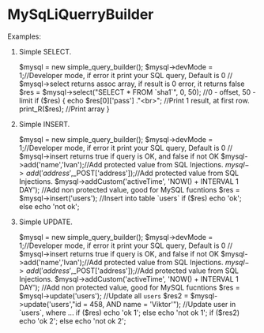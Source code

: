 MySqLiQuerryBuilder
===================

Examples:

1) Simple SELECT.

    $mysql = new simple_query_builder();
    $mysql->devMode = 1;//Developer mode, if error it print your SQL query, Default is 0
    // $mysql->select returns assoc array, if result is 0 error, it returns false
    $res = $mysql->select("SELECT * FROM `sha1`", 0, 50); //0 - offset, 50 - limit
    if ($res)
    {
        echo $res[0]['pass'] ."<br>"; //Print 1 result, at first row.
        print_R($res); //Print array
    }
    
2) Simple INSERT.

    $mysql = new simple_query_builder();
    $mysql->devMode = 1;//Developer mode, if error it print your SQL query, Default is 0
    // $mysql->insert returns true if query is OK, and false if not OK
    $mysql->add('name','Ivan');//Add protected value from SQL Injections.
    $mysql->add('address',$_POST['address']);//Add protected value from SQL Injections.
    $mysql->addCustom('activeTime', 'NOW() + INTERVAL 1 DAY'); //Add non protected value, good for MySQL fucntions
    $res = $mysql->insert('users'); //Insert into table `users`
    if ($res) echo 'ok'; else echo 'not ok';
    
3) Simple UPDATE.

    $mysql = new simple_query_builder();
    $mysql->devMode = 1;//Developer mode, if error it print your SQL query, Default is 0
    // $mysql->insert returns true if query is OK, and false if not OK 
    $mysql->add('name','Ivan');//Add protected value from SQL Injections.
    $mysql->add('address',$_POST['address']);//Add protected value from SQL Injections.
    $mysql->addCustom('activeTime', 'NOW() + INTERVAL 1 DAY'); //Add non protected value, good for MySQL fucntions
    $res = $mysql->update('users'); //Update all `users`
    $res2 = $mysql->update('users',"id = 458, AND name = 'Viktor'"); //Update user in `users`, where ...
    if ($res) echo 'ok 1'; else echo 'not ok 1';
    if ($res2) echo 'ok 2'; else echo 'not ok 2';
